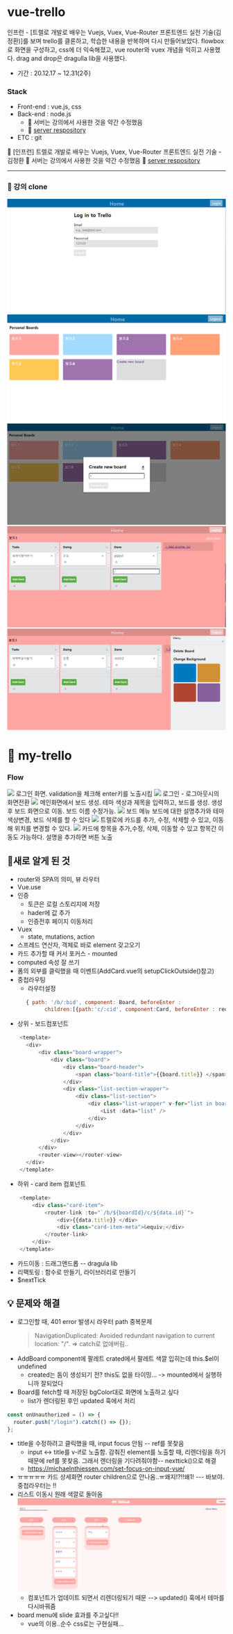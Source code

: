 # vue-trello
인프런 - [트렐로 개발로 배우는 Vuejs, Vuex, Vue-Router 프론트엔드 실전 기술(김정환)]를 보며 trello를 클론하고, 학습한 내용을 반복하며 다시 만들어보았다.
flowbox로 화면을 구성하고, css에 더 익숙해졌고, vue router와 vuex 개념을 익히고 사용했다.
drag and drop은 dragulla lib을 사용했다. 

- 기간 : 20.12.17 ~ 12.31(2주)

### Stack
- Front-end : vue.js, css
- Back-end : node.js
	- &#128587; 서버는 강의에서 사용한 것을 약간 수정했음
	- &#128640; [server respository](https://github.com/yooooonk/vue-trello-server/blob/main/README.md)
- ETC : git



&#127793; [인프런] 트렐로 개발로 배우는 Vuejs, Vuex, Vue-Router 프론트엔드 실전 기술 - 김정환
&#128587; 서버는 강의에서 사용한 것을 약간 수정했음
&#128640; [server respository](https://github.com/yooooonk/vue-trello-server/blob/main/README.md)

---

### &#127912; 강의 clone
![login](https://github.com/yooooonk/TIL/blob/master/img/trello_1.PNG)
![home](https://github.com/yooooonk/TIL/blob/master/img/trello_home.PNG)
![boardCreate](https://github.com/yooooonk/TIL/blob/master/img/trello_boardC.PNG)
![list](https://github.com/yooooonk/TIL/blob/master/img/trello_list.PNG)
![menu](https://github.com/yooooonk/TIL/blob/master/img/trello_menu.PNG)

# &#127752; my-trello

### Flow

![](https://images.velog.io/images/ouo_yoonk/post/d261abed-e155-4d44-8969-774922dddf6c/mytrello_login.gif)
로그인 화면. validation을 체크해 enter키를 노출시킴
![](https://images.velog.io/images/ouo_yoonk/post/a98de735-07dc-42ad-acf8-30fd70cee5e0/mytrello_logout.gif)
로그인 - 로그아웃시의 화면전환
![](https://images.velog.io/images/ouo_yoonk/post/e2ae2a1d-0af4-4356-bb12-f5b49be59e67/mytrello_board%20CU.gif)
메인화면에서 보드 생성. 
테마 색상과 제목을 입력하고, 보드를 생성.
생성 후 보드 화면으로 이동. 
보드 이름 수정가능.
![](https://images.velog.io/images/ouo_yoonk/post/c83f8d5a-1b43-49a3-9178-0b6bbf6195cf/mytrello_boad%20UD.gif)
보드 메뉴
보드에 대한 설명추가와 테마색상변경, 보드 삭제를 할 수 있다
![](https://images.velog.io/images/ouo_yoonk/post/7b6ab37b-e938-4100-880e-8a2bd9884042/mytrello_list%20CRUD.gif)
트렐로에 카드를 추가, 수정, 삭제할 수 있고, 이동해 위치를 변경할 수 있다.
![](https://images.velog.io/images/ouo_yoonk/post/2eab66e4-b75c-4561-92e6-a6f83862dbba/mytrello_card%20CRUD.gif)
카드에 항목을 추가,수정, 삭제, 이동할 수 있고 항목간 이동도 가능하다.
설명을 추가하면 버튼 노출


## &#128036;새로 알게 된 것

- router와 SPA의 의미, 뷰 라우터
- Vue.use
- 인증
  - 토큰은 로컬 스토리지에 저장
  - hader에 값 추가
  - 인증전후 페이지 이동처리
- Vuex
  - state, mutations, action
- 스프레드 연산자, 객체로 바로 element 갖고오기
- 카드 추가할 때 커서 포커스 - mounted
- computed 속성 잘 쓰기
- 폼의 외부를 클릭했을 때 이벤트(AddCard.vue의 setupClickOutside()참고)
- 중첩라우팅
  - 라우터설정
```javascript
      { path: '/b/:bid', component: Board, beforeEnter : 				requireAuth,
            children:[{path:'c/:cid', component:Card, beforeEnter : requireAuth}]
```

  - 상위 - 보드컴포넌트
``` javascript
    <template>
      <div>
          <div class="board-wrapper">
              <div class="board">
                  <div class="board-header">
                      <span class="board-title">{{board.title}} </span>
                  </div>
                  <div class="list-section-wrapper">
                      <div class="list-section">
                          <div class="list-wrapper" v-for="list in board.lists" :key="list.pos">
                              <List :data="list" />
                          </div>
                      </div>
                  </div>
              </div>
          </div>
          <router-view></router-view>
      </div>
    </template>
```
  - 하위 - card item 컴포넌트
```javascript
    <template>
        <div class="card-item">
            <router-link :to="`/b/${boardId}/c/${data.id}`">
                <div>{{data.title}} </div>
                <div class="card-item-meta">&equiv;</div>
            </router-link>
        </div>
    </template>
```
- 카드이동 : 드래그앤드롭 -- dragula lib
- 리팩토링 : 함수로 만들기, 라이브러리로 만들기
- \$nextTick

## &#128161; 문제와 해결

- 로그인할 때, 401 error 발생시 라우터 path 중복문제
  > NavigationDuplicated: Avoided redundant navigation to current location: "/".
  > => catch로 없애버림..
- AddBoard component에 팔레트 crated에서 팔레트 색깔 입히는데 this.$el이 undefined
  - created는 돔이 생성되기 전? this도 없을 타이밍... -> mounted에서 실행하니까 잘되었다
- Board를 fetch할 때 저장된 bgColor대로 화면에 노출하고 싶다
  - list가 렌더링된 후인 updated 훅에서 처리
```javascript
const onUnauthorized = () => {
  router.push("/login").catch(() => {});
};
```
- title을 수정하려고 클릭했을 때, input focus 안됨 -- ref를 못찾음
  - input <-> title를 v-if로 노출함. 감춰진 element를 노출할 때, 리렌더링을 하기때문에 ref를 못찾음. 그래서 렌더링을 기다려줘야함-- nexttick()으로 해결
  - https://michaelnthiessen.com/set-focus-on-input-vue/
- ㅠㅠㅠㅠㅠ 카드 상세화면 router children으로 안나옴..ㅠ왜지!?!!왜1! --- 바보야. 중첩라우터는 <router-view>!!
- 리스트 이동시 원래 색깔로 돌아옴
![updated](https://github.com/yooooonk/TIL/blob/master/img/trello_nn.gif)
  - 컴포넌트가 업데이트 되면서 리렌더링되기 때문 --> updated() 훅에서 테마를 다시바꿔줌
- board menu에 slide 효과를 주고싶다!!
  - vue의 <transition> 이용..순수 css로는 구현실패...
